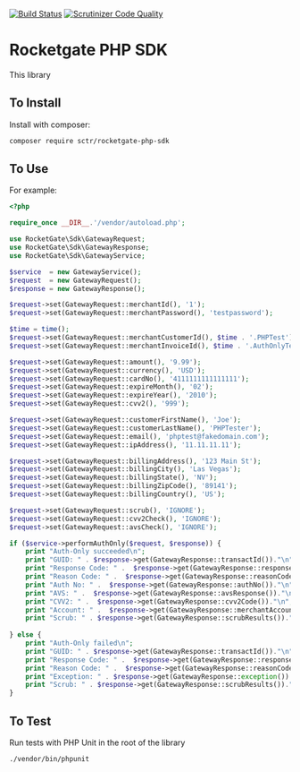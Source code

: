 [![Build Status](https://travis-ci.org/sctr/rocketgate-php-sdk.svg?branch=master)](https://travis-ci.org/sctr/rocketgate-php-sdk)
[![Scrutinizer Code Quality](https://scrutinizer-ci.com/g/sctr/rocketgate-php-sdk/badges/quality-score.png?b=master)](https://scrutinizer-ci.com/g/sctr/rocketgate-php-sdk/?branch=master)

Rocketgate PHP SDK
===========

This library

## To Install

Install with composer:

```sh
composer require sctr/rocketgate-php-sdk
```

## To Use

For example:

```php
<?php

require_once __DIR__.'/vendor/autoload.php';

use RocketGate\Sdk\GatewayRequest;
use RocketGate\Sdk\GatewayResponse;
use RocketGate\Sdk\GatewayService;

$service  = new GatewayService();
$request  = new GatewayRequest();
$response = new GatewayResponse();

$request->set(GatewayRequest::merchantId(), '1');
$request->set(GatewayRequest::merchantPassword(), 'testpassword');

$time = time();
$request->set(GatewayRequest::merchantCustomerId(), $time . '.PHPTest');
$request->set(GatewayRequest::merchantInvoiceId(), $time . '.AuthOnlyTest');

$request->set(GatewayRequest::amount(), '9.99');
$request->set(GatewayRequest::currency(), 'USD');
$request->set(GatewayRequest::cardNo(), '4111111111111111');
$request->set(GatewayRequest::expireMonth(), '02');
$request->set(GatewayRequest::expireYear(), '2010');
$request->set(GatewayRequest::cvv2(), '999');

$request->set(GatewayRequest::customerFirstName(), 'Joe');
$request->set(GatewayRequest::customerLastName(), 'PHPTester');
$request->set(GatewayRequest::email(), 'phptest@fakedomain.com');
$request->set(GatewayRequest::ipAddress(), '11.11.11.11');

$request->set(GatewayRequest::billingAddress(), '123 Main St');
$request->set(GatewayRequest::billingCity(), 'Las Vegas');
$request->set(GatewayRequest::billingState(), 'NV');
$request->set(GatewayRequest::billingZipCode(), '89141');
$request->set(GatewayRequest::billingCountry(), 'US');

$request->set(GatewayRequest::scrub(), 'IGNORE');
$request->set(GatewayRequest::cvv2Check(), 'IGNORE');
$request->set(GatewayRequest::avsCheck(), 'IGNORE');

if ($service->performAuthOnly($request, $response)) {
    print "Auth-Only succeeded\n";
    print "GUID: " . $response->get(GatewayResponse::transactId())."\n";
    print "Response Code: " .  $response->get(GatewayResponse::responseCode())."\n";
    print "Reason Code: " .  $response->get(GatewayResponse::reasonCode())."\n";
    print "Auth No: " .  $response->get(GatewayResponse::authNo())."\n";
    print "AVS: " .  $response->get(GatewayResponse::avsResponse())."\n";
    print "CVV2: " .  $response->get(GatewayResponse::cvv2Code())."\n";
    print "Account: " .  $response->get(GatewayResponse::merchantAccount())."\n";
    print "Scrub: " . $response->get(GatewayResponse::scrubResults())."\n";
    
} else {
    print "Auth-Only failed\n";
    print "GUID: " . $response->get(GatewayResponse::transactId())."\n";
    print "Response Code: " .  $response->get(GatewayResponse::responseCode())."\n";
    print "Reason Code: " .  $response->get(GatewayResponse::reasonCode())."\n";
    print "Exception: " . $response->get(GatewayResponse::exception())."\n";
    print "Scrub: " . $response->get(GatewayResponse::scrubResults())."\n";
}

```

## To Test

Run tests with PHP Unit in the root of the library

```sh
./vendor/bin/phpunit
```
